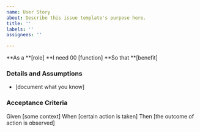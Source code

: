 ```yaml
---
name: User Story
about: Describe this issue template's purpose here.
title: ''
labels: ''
assignees: ''

---
```


**As a **[role]
**I need 00 [function]
**So that **[benefit]
 ### Details and Assumptions
 * [document what you know]
   
 ### Acceptance Criteria  
 Given [some context]
 When [certain action is taken]
 Then [the outcome of action is observed]
